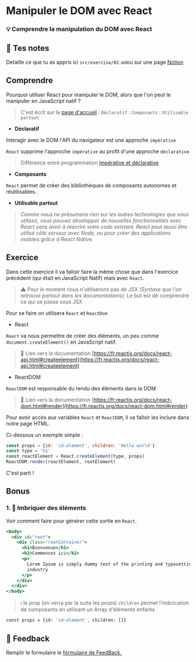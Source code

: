 # Manipuler le DOM avec React

### 💡 Comprendre la manipulation du DOM avec React

## 📝 Tes notes

Detaille ce que tu as appris ici
`src/exercise/02.md`ou sur une page [Notion](https://go.mikecodeur.com/course-notes-template)

## Comprendre

Pourquoi utiliser React pour manipuler le DOM, alors que l'on peut le manipuler
en JavaScript natif ?

> C'est écrit sur la [page d'accueil](https://fr.reactjs.org/) : `Déclaratif` :
> `Composants` : `Utilisable partout`

- **Déclaratif**

Interagir avec le DOM l'API du navigateur est une approche `impérative`

`React` supprime l'approche `impérative` au profit d'une approche `déclarative`

> Différence entre programmation
> [impérative et déclarative](https://codeburst.io/declarative-vs-imperative-programming-a8a7c93d9ad2)

- **Composants**

`React` permet de créer des bibliothèques de composants autonomes et
réutilisables.

- **Utilisable partout**

> _Comme nous ne présumons rien sur les autres technologies que vous utilisez,
> vous pouvez développer de nouvelles fonctionnalités avec React sans avoir à
> réécrire votre code existant. React peut aussi être utilisé côté serveur avec
> Node, ou pour créer des applications mobiles grâce à React Native._

## Exercice

Dans cette exercice il va falloir faire la même chose que dans l'exercice
précédent (qui était en JavaScript Natif) mais avec `React`.

> ⚠️ Pour le moment nous n'utiliserons pas de JSX _(Syntaxe que l'on retrouve
> partout dans les documentations)._ Le but est de comprendre ce qui se passe
> sous JSX

Pour se faire on utilisera `React` et `ReactDom`

- React

`React` va nous permettre de créer des éléments, un peu comme
`document.createElement()` en JavaScript natif.

> 📑 Lien vers la documentation
> [https://fr.reactjs.org/docs/react-api.html#createelement](https://fr.reactjs.org/docs/react-api.html#createelement)

- ReactDOM

`ReactDOM` est responsable du rendu des éléments dans le DOM

> 📑 Lien vers la documentation
> [https://fr.reactjs.org/docs/react-dom.html#render](https://fr.reactjs.org/docs/react-dom.html#render)

Pour avoir accès aux variables `React` et `ReactDOM`, il va falloir les inclure
dans notre page HTML.

Ci-dessous un exemple simple :

```jsx
const props = {id: 'id-element', children: 'Hello world'}
const type = 'h1'
const reactElement = React.createElement(type, props)
ReactDOM.render(reactElement, rootElement)
```

C'est parti !

## Bonus

### 1. 🚀 Imbriquer des éléments

Voir comment faire pour générer cette sortie en `React`.

```jsx
<body>
  <div id="root">
    <div class="rootContainer">
      <h1>Bienvenue</h1>
      <h2>Commencez ici</h2>
      <p>
        Lorem Ipsum is simply dummy text of the printing and typesetting
        industry
      </p>
    </div>
  </div>
</body>
```

> ℹ️ le prop (on verra par la suite les props) `children` permet l'imbrication
> de composants en utilisant un Array d'éléments enfants

```bash
const props = {id: 'id-element', children: []}
```

## 🐜 Feedback

Remplir le formulaire le
[formulaire de FeedBack.](https://go.mikecodeur.com/cours-react-avis?entry.1430994900=React%20Fondamentaux&entry.533578441=02%20Manipuler%20le%20DOM%20avec%20React)

#
